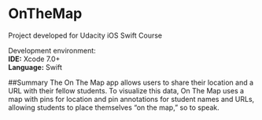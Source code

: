 # OnTheMap

Project developed for Udacity iOS Swift Course

Development environment:
<br><b>IDE:</b> Xcode 7.0+
<br><b>Language:</b> Swift

##Summary
The On The Map app allows users to share their location and a URL with their fellow students. To visualize this data, On The Map uses a map with pins for location and pin annotations for student names and URLs, allowing students to place themselves “on the map,” so to speak.

